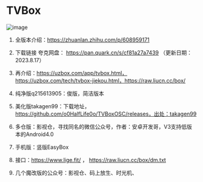 # TVBox
![image](https://github.com/foxdaiwx/TVBox/assets/40625691/548f5688-e31b-41fc-8d5e-df038a7c1048)
1. 全版本介绍：https://zhuanlan.zhihu.com/p/608959171
2. 下载链接 夸克网盘： https://pan.quark.cn/s/cf81a27a7439  （更新日期：2023.8.17）
3. 再介绍：https://uzbox.com/app/tvbox.html， https://uzbox.com/tech/tvbox-jiekou.html，https://raw.liucn.cc/box/

4. 纯净版q215613905：俊版，简洁版本 
5. 美化版takagen99：下载地址，https://github.com/o0HalfLife0o/TVBoxOSC/releases，出处：takagen99
6. 多仓版：影视仓，寻找同名的微信公众号，作者：安卓开发哥，V3支持低版本的Android4.0
7. 手机版：竖版EasyBox

8. 接口：https://www.lige.fit/ ，  https://raw.liucn.cc/box/dm.txt
9. 几个魔改版的公众号：影视仓、码上放生、时光机、 
